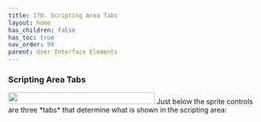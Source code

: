 ```yaml
---
title: 170. Scripting Area Tabs
layout: home
has_children: false
has_toc: true
nav_order: 99
parent: User Interface Elements
---
```


### Scripting Area Tabs

<img src="/snap-manual/assets/images/image1059.png" style="width:297px; height:24px">
Just below the sprite controls are three *tabs* that
determine what is shown in the scripting area:

